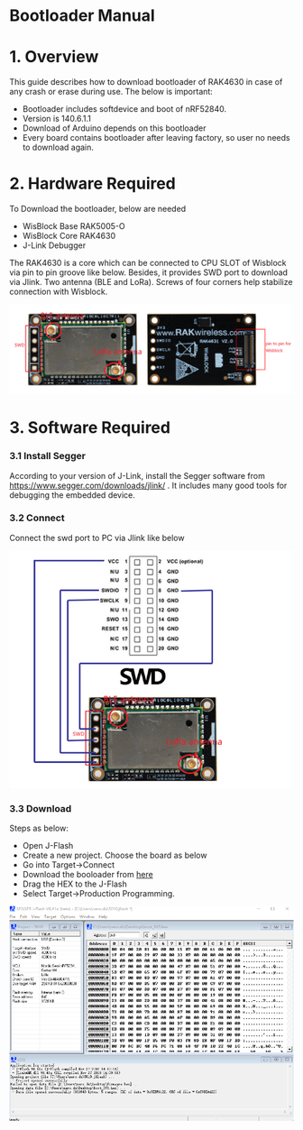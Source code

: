 # Bootloader Manual 

# 1. Overview

This guide describes how to download bootloader of RAK4630 in case of any crash or erase during use. The below is important:

- Bootloader includes softdevice and boot of nRF52840. 
- Version is 140.6.1.1
- Download of Arduino depends on this bootloader
- Every board contains bootloader after leaving factory, so user no needs to download again.

# 2. Hardware Required

To Download the bootloader, below are needed

- WisBlock Base RAK5005-O
- WisBlock Core RAK4630
- J-Link Debugger

The RAK4630 is a core which can be connected to CPU SLOT of Wisblock via pin to pin groove like below. Besides, it provides SWD port to download via Jlink. Two antenna (BLE and LoRa). Screws of four corners help stabilize connection with Wisblock.

![rak4631-connectors](../assets/repo/rak4631-connectors.png)




# 3. Software Required

### 3.1 Install Segger

According to your version of J-Link, install the Segger software from https://www.segger.com/downloads/jlink/ . It includes many good tools for debugging  the embedded device.

### 3.2 Connect

Connect the swd  port to PC via Jlink like below

![bootloader-connection](../assets/bootloader/bootloader-connection.png)

### 3.3 Download 

Steps as below:

- Open J-Flash
- Create a new project. Choose the board as below
- Go into Target->Connect
- Download the booloader from [here](/bootloader/RAK4630_bootloader.hex)
- Drag the HEX to the J-Flash
- Select Target->Production Programming. 

![bootloader-segger](../assets/bootloader/bootloader-segger.png)